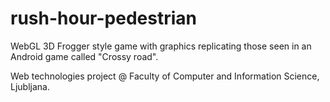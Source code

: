 # rush-hour-pedestrian
WebGL 3D Frogger style game with graphics replicating those seen in an Android game called "Crossy road".

Web technologies project @ Faculty of Computer and Information Science, Ljubljana.
